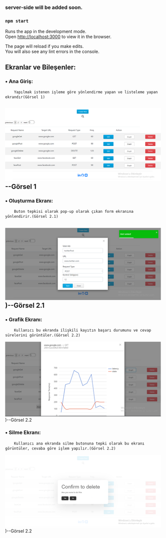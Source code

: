### server-side will be added soon.


### `npm start`

Runs the app in the development mode.<br>
Open [http://localhost:3000](http://localhost:3000) to view it in the browser.

The page will reload if you make edits.<br>
You will also see any lint errors in the console.

## Ekranlar ve Bileşenler:  
### •	Ana Giriş:
        Yapılmak istenen işleme göre yönlendirme yapan ve listeleme yapan ekrandır(Görsel 1)  
![alt text](https://github.com/kadirakinkorkunc/alertProject/blob/master/src/assets/Images/mainPage.png)--Görsel 1
--
### •	Oluşturma Ekranı:
        Buton tepkisi olarak pop-up olarak çıkan form ekranına yönlendirir.(Görsel 2.1) 
![alt text](https://github.com/kadirakinkorkunc/alertProject/blob/master/src/assets/Images/createNewPage.png))--Görsel 2.1
--
### •	Grafik Ekranı:
        Kullanıcı bu ekranda ilişkili kayıtın başarı durumunu ve cevap sürelerini görüntüler.(Görsel 2.2)  
![alt text](https://github.com/kadirakinkorkunc/alertProject/blob/master/src/assets/Images/graphPage.png))--Görsel 2.2

### •	Silme Ekranı:
        Kullanıcı ana ekranda silme butonuna tepki olarak bu ekranı görüntüler, cevaba göre işlem yapılır.(Görsel 2.2)  
![alt text](https://github.com/kadirakinkorkunc/alertProject/blob/master/src/assets/Images/deletePage.png))--Görsel 2.2